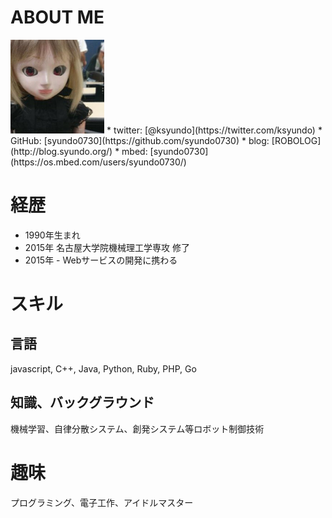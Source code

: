 # ABOUT ME
<img src="./resources/images/icon.jpeg" width="150" height="150" />
* twitter: [@ksyundo](https://twitter.com/ksyundo)
* GitHub: [syundo0730](https://github.com/syundo0730)
* blog: [ROBOLOG](http://blog.syundo.org/)
* mbed: [syundo0730](https://os.mbed.com/users/syundo0730/)

# 経歴
* 1990年生まれ
* 2015年 名古屋大学院機械理工学専攻 修了
* 2015年 - Webサービスの開発に携わる

# スキル
## 言語
javascript, C++, Java, Python, Ruby, PHP, Go

## 知識、バックグラウンド
機械学習、自律分散システム、創発システム等ロボット制御技術

# 趣味
プログラミング、電子工作、アイドルマスター
